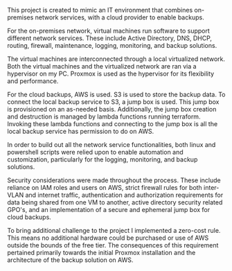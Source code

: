 This project is created to mimic an IT environment that combines on-premises network services, with a cloud provider to enable backups.

For the on-premises network, virtual machines run software to support different network services. These include Active Directory, DNS, DHCP, routing, firewall, maintenance, logging, monitoring, and backup solutions. 

The virtual machines are interconnected through a local virtualized network. Both the virtual machines and the virtualized network are ran via a hypervisor on my PC. Proxmox is used as the hypervisor for its flexibility and performance.

For the cloud backups, AWS is used. S3 is used to store the backup data. To connect the local backup service to S3, a jump box is used. This jump box is provisioned on an as-needed basis. Additionally, the jump box creation and destruction is managed by lambda functions running terraform. Invoking these lambda functions and connecting to the jump box is all the local backup service has permission to do on AWS.

In order to build out all the network service functionalities, both linux and powershell scripts were relied upon to enable automation and customization, particularly for the logging, monitoring, and backup solutions.

Security considerations were made throughout the process. These include reliance on IAM roles and users on AWS, strict firewall rules for both inter-VLAN and internet traffic, authentication and authorization requirements for data being shared from one VM to another, active directory security related GPO's, and an implementation of a secure and ephemeral jump box for cloud backups.

To bring additional challenge to the project I implemented a zero-cost rule. This means no additional hardware could be purchased or use of AWS outside the bounds of the free tier. The consequences of this requirement pertained primarily towards the initial Proxmox installation and the architecture of the backup solution on AWS.

